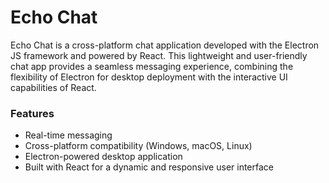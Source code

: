 # Echo Chat

Echo Chat is a cross-platform chat application developed with the Electron JS framework and powered by React. This lightweight and user-friendly chat app provides a seamless messaging experience, combining the flexibility of Electron for desktop deployment with the interactive UI capabilities of React.

### Features
* Real-time messaging
* Cross-platform compatibility (Windows, macOS, Linux)
* Electron-powered desktop application
* Built with React for a dynamic and responsive user interface
